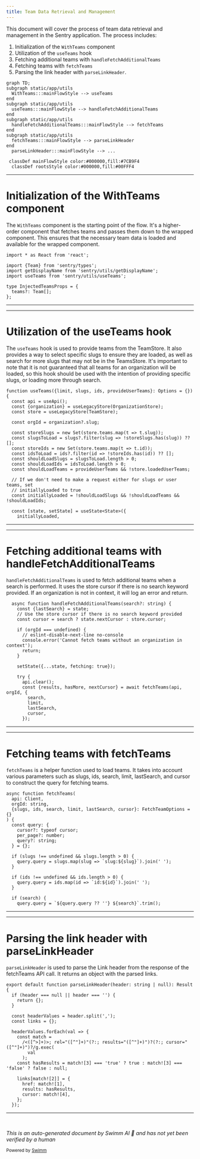 ```yaml
---
title: Team Data Retrieval and Management
---
```

This document will cover the process of team data retrieval and management in the Sentry application. The process includes:

1. Initialization of the `WithTeams` component
2. Utilization of the `useTeams` hook
3. Fetching additional teams with `handleFetchAdditionalTeams`
4. Fetching teams with `fetchTeams`
5. Parsing the link header with `parseLinkHeader`.

```mermaid
graph TD;
subgraph static/app/utils
  WithTeams:::mainFlowStyle --> useTeams
end
subgraph static/app/utils
  useTeams:::mainFlowStyle --> handleFetchAdditionalTeams
end
subgraph static/app/utils
  handleFetchAdditionalTeams:::mainFlowStyle --> fetchTeams
end
subgraph static/app/utils
  fetchTeams:::mainFlowStyle --> parseLinkHeader
end
  parseLinkHeader:::mainFlowStyle --> ...

 classDef mainFlowStyle color:#000000,fill:#7CB9F4
  classDef rootsStyle color:#000000,fill:#00FFF4
```

<SwmSnippet path="/static/app/utils/withTeams.tsx" line="1">

---

# Initialization of the WithTeams component

The `WithTeams` component is the starting point of the flow. It's a higher-order component that fetches teams and passes them down to the wrapped component. This ensures that the necessary team data is loaded and available for the wrapped component.

```tsx
import * as React from 'react';

import {Team} from 'sentry/types';
import getDisplayName from 'sentry/utils/getDisplayName';
import useTeams from 'sentry/utils/useTeams';

type InjectedTeamsProps = {
  teams?: Team[];
};

```

---

</SwmSnippet>

<SwmSnippet path="/static/app/utils/useTeams.tsx" line="161">

---

# Utilization of the useTeams hook

The `useTeams` hook is used to provide teams from the TeamStore. It also provides a way to select specific slugs to ensure they are loaded, as well as search for more slugs that may not be in the TeamsStore. It's important to note that it is not guaranteed that all teams for an organization will be loaded, so this hook should be used with the intention of providing specific slugs, or loading more through search.

```tsx
function useTeams({limit, slugs, ids, provideUserTeams}: Options = {}) {
  const api = useApi();
  const {organization} = useLegacyStore(OrganizationStore);
  const store = useLegacyStore(TeamStore);

  const orgId = organization?.slug;

  const storeSlugs = new Set(store.teams.map(t => t.slug));
  const slugsToLoad = slugs?.filter(slug => !storeSlugs.has(slug)) ?? [];
  const storeIds = new Set(store.teams.map(t => t.id));
  const idsToLoad = ids?.filter(id => !storeIds.has(id)) ?? [];
  const shouldLoadSlugs = slugsToLoad.length > 0;
  const shouldLoadIds = idsToLoad.length > 0;
  const shouldLoadTeams = provideUserTeams && !store.loadedUserTeams;

  // If we don't need to make a request either for slugs or user teams, set
  // initiallyLoaded to true
  const initiallyLoaded = !shouldLoadSlugs && !shouldLoadTeams && !shouldLoadIds;

  const [state, setState] = useState<State>({
    initiallyLoaded,
```

---

</SwmSnippet>

<SwmSnippet path="/static/app/utils/useTeams.tsx" line="271">

---

# Fetching additional teams with handleFetchAdditionalTeams

`handleFetchAdditionalTeams` is used to fetch additional teams when a search is performed. It uses the store cursor if there is no search keyword provided. If an organization is not in context, it will log an error and return.

```tsx
  async function handleFetchAdditionalTeams(search?: string) {
    const {lastSearch} = state;
    // Use the store cursor if there is no search keyword provided
    const cursor = search ? state.nextCursor : store.cursor;

    if (orgId === undefined) {
      // eslint-disable-next-line no-console
      console.error('Cannot fetch teams without an organization in context');
      return;
    }

    setState({...state, fetching: true});

    try {
      api.clear();
      const {results, hasMore, nextCursor} = await fetchTeams(api, orgId, {
        search,
        limit,
        lastSearch,
        cursor,
      });
```

---

</SwmSnippet>

<SwmSnippet path="/static/app/utils/useTeams.tsx" line="96">

---

# Fetching teams with fetchTeams

`fetchTeams` is a helper function used to load teams. It takes into account various parameters such as slugs, ids, search, limit, lastSearch, and cursor to construct the query for fetching teams.

```tsx
async function fetchTeams(
  api: Client,
  orgId: string,
  {slugs, ids, search, limit, lastSearch, cursor}: FetchTeamOptions = {}
) {
  const query: {
    cursor?: typeof cursor;
    per_page?: number;
    query?: string;
  } = {};

  if (slugs !== undefined && slugs.length > 0) {
    query.query = slugs.map(slug => `slug:${slug}`).join(' ');
  }

  if (ids !== undefined && ids.length > 0) {
    query.query = ids.map(id => `id:${id}`).join(' ');
  }

  if (search) {
    query.query = `${query.query ?? ''} ${search}`.trim();
```

---

</SwmSnippet>

<SwmSnippet path="/static/app/utils/parseLinkHeader.tsx" line="3">

---

# Parsing the link header with parseLinkHeader

`parseLinkHeader` is used to parse the Link header from the response of the fetchTeams API call. It returns an object with the parsed links.

```tsx
export default function parseLinkHeader(header: string | null): Result {
  if (header === null || header === '') {
    return {};
  }

  const headerValues = header.split(',');
  const links = {};

  headerValues.forEach(val => {
    const match =
      /<([^>]+)>; rel="([^"]+)"(?:; results="([^"]+)")?(?:; cursor="([^"]+)")?/g.exec(
        val
      );
    const hasResults = match![3] === 'true' ? true : match![3] === 'false' ? false : null;

    links[match![2]] = {
      href: match![1],
      results: hasResults,
      cursor: match![4],
    };
  });
```

---

</SwmSnippet>

&nbsp;

*This is an auto-generated document by Swimm AI 🌊 and has not yet been verified by a human*

<SwmMeta version="3.0.0" repo-id="Z2l0aHViJTNBJTNBZGVtby1zZW50cnklM0ElM0Fzd2ltbWlv" repo-name="demo-sentry"><sup>Powered by [Swimm](/)</sup></SwmMeta>
